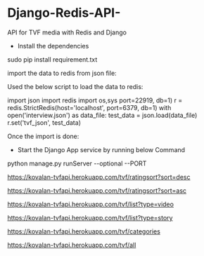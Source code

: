 # Django-Redis-API-


API for TVF media with Redis and Django

- Install the dependencies

sudo pip install requirement.txt

import the data to redis from json file:

Used the below script to load the data to redis:

import json
import redis
import os,sys
port=22919, db=1)
r = redis.StrictRedis(host='localhost', port=6379, db=1)
with open('interview.json') as data_file:
    test_data = json.load(data_file)
r.set('tvf_json', test_data)


Once the import is done:

- Start the Django App service by running below Command

python manage.py runServer --optional --PORT



https://kovalan-tvfapi.herokuapp.com/tvf/ratingsort?sort=desc

https://kovalan-tvfapi.herokuapp.com/tvf/ratingsort?sort=asc

https://kovalan-tvfapi.herokuapp.com/tvf/list?type=video

https://kovalan-tvfapi.herokuapp.com/tvf/list?type=story

https://kovalan-tvfapi.herokuapp.com/tvf/categories

https://kovalan-tvfapi.herokuapp.com/tvf/all